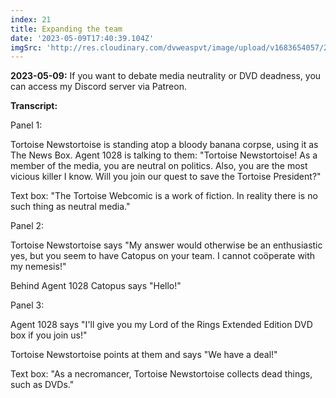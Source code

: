 ```yaml
---
index: 21
title: Expanding the team
date: '2023-05-09T17:40:39.104Z'
imgSrc: 'http://res.cloudinary.com/dvweaspvt/image/upload/v1683654057/21_iwnmec.png'
---
```


**2023-05-09:** If you want to debate media neutrality or DVD deadness, you can access my Discord server via Patreon.

**Transcript:**

Panel 1:

Tortoise Newstortoise is standing atop a bloody banana corpse, using it as The News Box. Agent 1028 is talking to them: "Tortoise Newstortoise! As a member of the media, you are neutral on politics. Also, you are the most vicious killer I know. Will you join our quest to save the Tortoise President?"

Text box: "The Tortoise Webcomic is a work of fiction. In reality there is no such thing as neutral media."

Panel 2:

Tortoise Newstortoise says "My answer would otherwise be an enthusiastic yes, but you seem to have Catopus on your team. I cannot coöperate with my nemesis!"

Behind Agent 1028 Catopus says "Hello!"

Panel 3:

Agent 1028 says "I'll give you my Lord of the Rings Extended Edition DVD box if you join us!"

Tortoise Newstortoise points at them and says "We have a deal!"

Text box: "As a necromancer, Tortoise Newstortoise collects dead things, such as DVDs."
